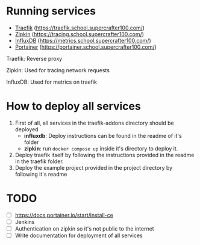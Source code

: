 # Running services

- [Traefik](https://traefik.school.supercrafter100.com/) (https://traefik.school.supercrafter100.com/)
- [Zipkin](https://tracing.school.supercrafter100.com/) (https://tracing.school.supercrafter100.com/)
- [InfluxDB](https://metrics.school.supercrafter100.com/) (https://metrics.school.supercrafter100.com/)
- [Portainer](https://portainer.school.supercrafter100.com/) (https://portainer.school.supercrafter100.com/)

Traefik: Reverse proxy

Zipkin: Used for tracing network requests

InfluxDB: Used for metrics on traefik

# How to deploy all services

1. First of all, all services in the traefik-addons directory should be deployed
    - **influxdb**: Deploy instructions can be found in the readme of it's folder
    - **zipkin**: run `docker compose up` inside it's directory to deploy it.
2. Deploy traefik itself by following the instructions provided in the readme in the traefik folder.
3. Deploy the example project provided in the project directory by following it's readme

# TODO

- [ ] https://docs.portainer.io/start/install-ce
- [ ] Jenkins
- [ ] Authentication on zipkin so it's not public to the internet
- [ ] Write documentation for deployment of all services
